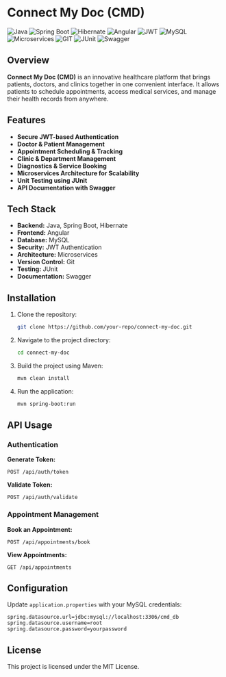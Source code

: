 # Connect My Doc (CMD)

![Java](https://img.shields.io/badge/Java-ED8B00?style=for-the-badge&logo=java&logoColor=white)
![Spring Boot](https://img.shields.io/badge/Spring%20Boot-6DB33F?style=for-the-badge&logo=spring-boot&logoColor=white)
![Hibernate](https://img.shields.io/badge/Hibernate-59666C?style=for-the-badge&logo=hibernate&logoColor=white)
![Angular](https://img.shields.io/badge/Angular-DD0031?style=for-the-badge&logo=angular&logoColor=white)
![JWT](https://img.shields.io/badge/JWT-000000?style=for-the-badge&logo=json-web-tokens&logoColor=white)
![MySQL](https://img.shields.io/badge/MySQL-4479A1?style=for-the-badge&logo=mysql&logoColor=white)
![Microservices](https://img.shields.io/badge/Microservices-005571?style=for-the-badge)
![GIT](https://img.shields.io/badge/GIT-F05032?style=for-the-badge&logo=git&logoColor=white)
![JUnit](https://img.shields.io/badge/JUnit-25A162?style=for-the-badge&logo=junit5&logoColor=white)
![Swagger](https://img.shields.io/badge/Swagger-85EA2D?style=for-the-badge&logo=swagger&logoColor=black)

## Overview
**Connect My Doc (CMD)** is an innovative healthcare platform that brings patients, doctors, and clinics together in one convenient interface. It allows patients to schedule appointments, access medical services, and manage their health records from anywhere.

## Features
- **Secure JWT-based Authentication**
- **Doctor & Patient Management**
- **Appointment Scheduling & Tracking**
- **Clinic & Department Management**
- **Diagnostics & Service Booking**
- **Microservices Architecture for Scalability**
- **Unit Testing using JUnit**
- **API Documentation with Swagger**

## Tech Stack
- **Backend:** Java, Spring Boot, Hibernate
- **Frontend:** Angular
- **Database:** MySQL
- **Security:** JWT Authentication
- **Architecture:** Microservices
- **Version Control:** Git
- **Testing:** JUnit
- **Documentation:** Swagger

## Installation
1. Clone the repository:
   ```sh
   git clone https://github.com/your-repo/connect-my-doc.git
   ```
2. Navigate to the project directory:
   ```sh
   cd connect-my-doc
   ```
3. Build the project using Maven:
   ```sh
   mvn clean install
   ```
4. Run the application:
   ```sh
   mvn spring-boot:run
   ```

## API Usage
### Authentication
**Generate Token:**
```http
POST /api/auth/token
```
**Validate Token:**
```http
POST /api/auth/validate
```

### Appointment Management
**Book an Appointment:**
```http
POST /api/appointments/book
```
**View Appointments:**
```http
GET /api/appointments
```

## Configuration
Update `application.properties` with your MySQL credentials:
```properties
spring.datasource.url=jdbc:mysql://localhost:3306/cmd_db
spring.datasource.username=root
spring.datasource.password=yourpassword
```

## License
This project is licensed under the MIT License.


